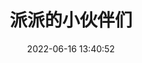 ---
layout: links
title: 派派的小伙伴们
date: 2022-06-16 13:40:52
keywords: 链接
description: 联系派派添加友链！
comments: true
links:
  - url: https://blog.ximena.top
    avatar: https://blog.ximena.top/medias/logo.png
    name: na 姐超甜！😭
    blog: Ximena's Story
    desc: 只道寻常
    color: '#800080' # 代表色
    email: # 非必须

  - url: https://dianhsu.com
    avatar: https://cdn.dianhsu.top/blog/icons/QQ20220507-11.jpg
    name: 典巨
    blog: dianhsuのblog
    desc: ようこそ
    color: '#ffa500' # 代表色
    email: # 非必须

  - url: mailto:tekola@qq.com
    avatar: /img/patricky-ano.jpg
    name: 加入派派的友链！
    blog: 这里会是谁的站点呢？
    desc: 🤠
    color: '#FF00FF' # 代表色
    email: # 非必须
placeholder: 还没想好说些什么 # 默认对友链的描述
tip: 友链加载中～ 如失败请刷新重试～
---